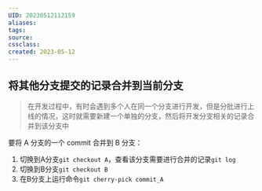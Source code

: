 ```yaml
---
UID: 20230512112159 
aliases: 
tags: 
source: 
cssclass: 
created: 2023-05-12
---
```


## 将其他分支提交的记录合并到当前分支

> 在开发过程中，有时会遇到多个人在同一个分支进行开发，但是分批进行上线的情况，这时就需要新建一个单独的分支，然后将开发分支相关的记录合并到该分支中

要将 A 分支的一个 commit 合并到 B 分支：
1. 切换到A分支`git checkout A`，查看该分支需要进行合并的记录`git log`
2. 切换到B分支`git checkout B`
3. 在B分支上运行命令`git cherry-pick commit_A`